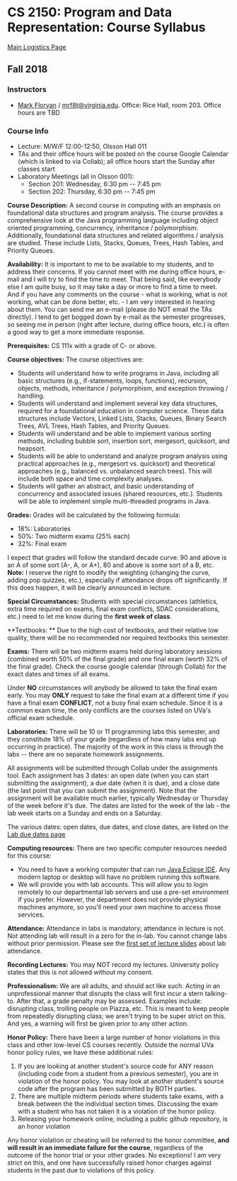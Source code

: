 CS 2150: Program and Data Representation: Course Syllabus
=========================================================

[Main Logistics Page](./index.html)

## Fall 2018

### Instructors ###

- [Mark Floryan](https://www.cs.virginia.edu/~mrf8t) / [mrf8t@virginia.edu](mailto:mrf8t@virginia.edu).  Office: Rice Hall, room 203.  Office hours are TBD

### Course Info ###

- Lecture: M/W/F 12:00-12:50, Olsson Hall 011
- TAs and their office hours will be posted on the course Google Calendar (which is linked to via Collab); all office hours start the Sunday after classes start
- Laboratory Meetings (all in Olsson 001):
    - Section 201: Wednesday, 6:30 pm -- 7:45 pm
    - Section 202: Thursday, 6:30 pm -- 7:45 pm

**Course Description:** A second course in computing with an emphasis on foundational data structures and program analysis. The course provides a comprehensive look at the Java programming language including object oriented programming, concurrency, inheritance / polymorphism. Additionally, foundational data structures and related algorithms / analysis are studied. These include Lists, Stacks, Queues, Trees, Hash Tables, and Priority Queues. 

**Availability:** It is important to me to be available to my students, and to address their concerns. If you cannot meet with me during office hours, e-mail and I will try to find the time to meet. That being said, like everybody else I am quite busy, so it may take a day or more to find a time to meet. And if you have any comments on the course - what is working, what is not working, what can be done better, etc. - I am very interested in hearing about them. You can send me an e-mail (please do NOT email the TAs directly). I tend to get bogged down by e-mail as the semester progresses, so seeing me in person (right after lecture, during office hours, etc.) is often a good way to get a more immediate response.

**Prerequisites:** CS 111x with a grade of C- or above.

**Course objectives:** The course objectives are:

- Students will understand how to write programs in Java, including all basic structures (e.g., if-statements, loops, functions), recursion, objects, methods, inheritance / polymorphism, and exception throwing / handling.
- Students will understand and implement several key data structures, required for a foundational education in computer science. These data structures include Vectors, Linked Lists, Stacks, Queues, Binary Search Trees, AVL Trees, Hash Tables, and Priority Queues.
- Students will understand and be able to implement various sorting methods, including bubble sort, insertion sort, mergesort, quicksort, and heapsort.
- Students will be able to understand and analyze program analysis using practical approaches (e.g., mergesort vs. quicksort) and theoretical approaches (e.g., balanced vs. unbalanced search trees). This will include both space and time complexity analyses.
- Students will gather an abstract, and basic understanding of concurrency and associated issues (shared resources, etc.). Students will be able to implement simple multi-threaded programs in Java.

**Grades:** Grades will be calculated by the following formula:

- 18%: Laboratories
- 50%: Two midterm exams (25% each)
- 32%: Final exam

I expect that grades will follow the standard decade curve: 90 and above is an A of some sort (A-, A, or A+), 80 and above is some sort of a B, etc.  **Note:** I reserve the right to modify the weighting (changing the curve, adding pop quizzes, etc.), especially if attendance drops off significantly.  If this does happen, it will be clearly announced in lecture.

**Special Circumstances:** Students with special circumstances (athletics, extra time required on exams, final exam conflicts, SDAC considerations, etc.) need to let me know during the **first week of class**.

**Textbooks: ** Due to the high cost of textbooks, and their relative low quality, there will be no recommended nor required textbooks this semester.

**Exams:** There will be two midterm exams held during laboratory sessions (combined worth 50% of the final grade) and one final exam (worth 32% of the final grade). Check the course google calendar (through Collab) for the exact dates and times of all exams.

Under **NO** circumstances will anybody be allowed to take the final exam early.  You may **ONLY** request to take the final exam at a different time if you have a final exam **CONFLICT**, not a busy final exam schedule.  Since it is a common exam time, the only conflicts are the courses listed on UVa's official exam schedule.

**Laboratories:** There will be 10 or 11 programming labs this semester, and they constitute 18% of your grade (regardless of how many labs end up occurring in practice). The majority of the work in this class is through the labs -- there are no separate homework assignments.

All assignments will be submitted through Collab under the assignments tool. Each assignment has 3 dates: an open date (when you can start submitting the assignment), a due date (when it is due), and a close date (the last point that you can submit the assignment). Note that the assignment will be available much earlier, typically Wednesday or Thursday of the week before it's due.  The dates are listed for the week of the lab - the lab week starts on a Sunday and ends on a Saturday.

The various dates: open dates, due dates, and close dates, are listed on the [Lab due dates page](./labduedates.html)

**Computing resources:** There are two specific computer resources needed for this course:

- You need to have a working computer that can run [Java Eclipse IDE](https://www.eclipse.org/downloads/). Any modern laptop or desktop will have no problem running this software.
- We will provide you with lab accounts. This will allow you to login remotely to our departmental lab servers and use a pre-set environment if you prefer. However, the department does not provide physical machines anymore, so you'll need your own machine to access those services.

**Attendance:** Attendance in labs is mandatory; attendance in lecture is not. Not attending lab will result in a zero for the in-lab. You cannot change labs without prior permission. Please see the [first set of lecture slides](../slides/00-introduction.html) about lab attendance.

**Recording Lectures:** You may NOT record my lectures. University policy states that this is not allowed without my consent.

**Professionalism:** We are all adults, and should act like such.  Acting in an unprofessional manner that disrupts the class will first incur a stern talking-to.  After that, a grade penalty may be assessed.  Examples include: disrupting class, trolling people on Piazza, etc.  This is meant to keep people from repeatedly disrupting class; we aren't trying to be super strict on this.  And yes, a warning will first be given prior to any other action.

**Honor Policy:** There have been a large number of honor violations in this class and other low-level CS courses recently.  Outside the normal UVa honor policy rules, we have these additional rules:

1. If you are looking at another student's source code for ANY reason (including code from a student from a previous semester), you are in violation of the honor policy.  You may look at another student's source code after the program has been submitted by BOTH parties.
2. There are multiple midterm periods where students take exams, with a break between the the individual section times.  Discussing the exam with a student who has not taken it is a violation of the honor policy.
4. Releasing your homework online, including a public github repository, is an honor violation

Any honor violation or cheating will be referred to the honor committee, **and will result in an immediate failure for the course**, regardless of the outcome of the honor trial or your other grades.  No exceptions!  I am very strict on this, and one have successfully raised honor charges against students in the past due to violations of this policy.
